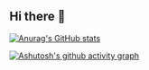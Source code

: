 ## Hi there 👋

[![Anurag's GitHub stats](https://github-readme-stats.vercel.app/api?username=xihuishawpy)](https://github.com/xihuishawpy/github-readme-stats)

[![Ashutosh's github activity graph](https://github-readme-activity-graph.vercel.app/graph?username=xihuishawpy&theme=dracula)](https://github.com/xihuishawpy/github-readme-activity-graph)
<!--
**xihuishawpy/xihuishawpy** is a ✨ _special_ ✨ repository because its `README.md` (this file) appears on your GitHub profile.

Here are some ideas to get you started:

- 🔭 I’m currently working on ...
- 🌱 I’m currently learning ...
- 👯 I’m looking to collaborate on ...
- 🤔 I’m looking for help with ...
- 💬 Ask me about ...
- 📫 How to reach me: ...
- 😄 Pronouns: ...
- ⚡ Fun fact: ...
-->
